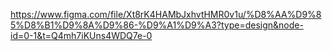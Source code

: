 https://www.figma.com/file/Xt8rK4HAMbJxhvtHMR0v1u/%D8%AA%D9%85%D8%B1%D9%8A%D9%86-%D9%A1%D9%A3?type=design&node-id=0-1&t=Q4mh7iKUns4WDQ7e-0
